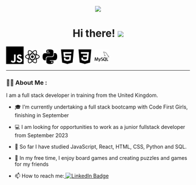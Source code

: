 <div id="header" align="center">
  <img src="output-onlinegiftools.gif" width="180"/>
  <h1>
    Hi there!
    <img src="https://media.giphy.com/media/hvRJCLFzcasrR4ia7z/giphy.gif" width="30px"/>
  </h1>
</div>

<div>
  <picture width="40" height="40">
  <source media="(prefers-color-scheme: dark)" srcset="javascript.svg">
  <source media="(prefers-color-scheme: light)" srcset="javascript.svg">
  <img alt="JavaScript logo" src="javascript.svg">
</picture>
  <img src="react.svg" title="React" alt="React" width="40" height="40"/>&nbsp;
  <img src="python.svg" title="Python" alt="Python" width="40" height="40"/>&nbsp;
  <img src="html5.svg" title="HTML" alt="HTML" width="40" height="40"/>&nbsp;
  <img src="css3.svg" title="CSS" alt="CSS" width="40" height="40"/>&nbsp;
  <img src="mysql.svg" title="MySQL" alt="MySQL" width="40" height="40"/>&nbsp;
</div>

---

### :woman_technologist: About Me :
I am a full stack developer in training from the United Kingdom.

- :mortar_board: I’m currently undertaking a full stack bootcamp with Code First Girls, finishing in September
  
- :computer: I am looking for opportunities to work as a junior fullstack developer from September 2023

- :seedling: So far I have studied JavaScript, React, HTML, CSS, Python and SQL. 

- :game_die: In my free time, I enjoy board games and creating puzzles and games for my friends

- :mailbox: How to reach me:<a href="https://www.linkedin.com/in/madeleine-alabaster/">
    <img src="https://img.shields.io/badge/LinkedIn-blue?style=for-the-badge&logo=linkedin&logoColor=white" alt="LinkedIn Badge"/>
  </a>
